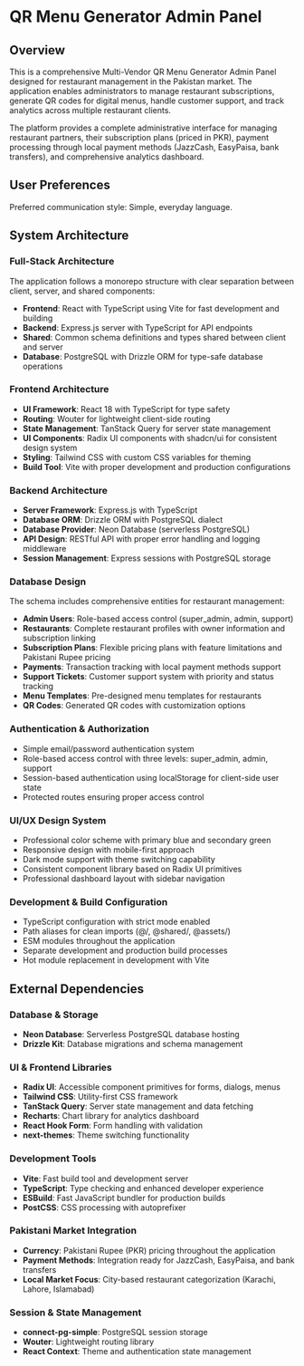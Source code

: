 # QR Menu Generator Admin Panel

## Overview

This is a comprehensive Multi-Vendor QR Menu Generator Admin Panel designed for restaurant management in the Pakistan market. The application enables administrators to manage restaurant subscriptions, generate QR codes for digital menus, handle customer support, and track analytics across multiple restaurant clients.

The platform provides a complete administrative interface for managing restaurant partners, their subscription plans (priced in PKR), payment processing through local payment methods (JazzCash, EasyPaisa, bank transfers), and comprehensive analytics dashboard.

## User Preferences

Preferred communication style: Simple, everyday language.

## System Architecture

### Full-Stack Architecture
The application follows a monorepo structure with clear separation between client, server, and shared components:

- **Frontend**: React with TypeScript using Vite for fast development and building
- **Backend**: Express.js server with TypeScript for API endpoints
- **Shared**: Common schema definitions and types shared between client and server
- **Database**: PostgreSQL with Drizzle ORM for type-safe database operations

### Frontend Architecture
- **UI Framework**: React 18 with TypeScript for type safety
- **Routing**: Wouter for lightweight client-side routing
- **State Management**: TanStack Query for server state management
- **UI Components**: Radix UI components with shadcn/ui for consistent design system
- **Styling**: Tailwind CSS with custom CSS variables for theming
- **Build Tool**: Vite with proper development and production configurations

### Backend Architecture
- **Server Framework**: Express.js with TypeScript
- **Database ORM**: Drizzle ORM with PostgreSQL dialect
- **Database Provider**: Neon Database (serverless PostgreSQL)
- **API Design**: RESTful API with proper error handling and logging middleware
- **Session Management**: Express sessions with PostgreSQL storage

### Database Design
The schema includes comprehensive entities for restaurant management:

- **Admin Users**: Role-based access control (super_admin, admin, support)
- **Restaurants**: Complete restaurant profiles with owner information and subscription linking
- **Subscription Plans**: Flexible pricing plans with feature limitations and Pakistani Rupee pricing
- **Payments**: Transaction tracking with local payment methods support
- **Support Tickets**: Customer support system with priority and status tracking
- **Menu Templates**: Pre-designed menu templates for restaurants
- **QR Codes**: Generated QR codes with customization options

### Authentication & Authorization
- Simple email/password authentication system
- Role-based access control with three levels: super_admin, admin, support
- Session-based authentication using localStorage for client-side user state
- Protected routes ensuring proper access control

### UI/UX Design System
- Professional color scheme with primary blue and secondary green
- Responsive design with mobile-first approach
- Dark mode support with theme switching capability
- Consistent component library based on Radix UI primitives
- Professional dashboard layout with sidebar navigation

### Development & Build Configuration
- TypeScript configuration with strict mode enabled
- Path aliases for clean imports (@/, @shared/, @assets/)
- ESM modules throughout the application
- Separate development and production build processes
- Hot module replacement in development with Vite

## External Dependencies

### Database & Storage
- **Neon Database**: Serverless PostgreSQL database hosting
- **Drizzle Kit**: Database migrations and schema management

### UI & Frontend Libraries
- **Radix UI**: Accessible component primitives for forms, dialogs, menus
- **Tailwind CSS**: Utility-first CSS framework
- **TanStack Query**: Server state management and data fetching
- **Recharts**: Chart library for analytics dashboard
- **React Hook Form**: Form handling with validation
- **next-themes**: Theme switching functionality

### Development Tools
- **Vite**: Fast build tool and development server
- **TypeScript**: Type checking and enhanced developer experience
- **ESBuild**: Fast JavaScript bundler for production builds
- **PostCSS**: CSS processing with autoprefixer

### Pakistani Market Integration
- **Currency**: Pakistani Rupee (PKR) pricing throughout the application
- **Payment Methods**: Integration ready for JazzCash, EasyPaisa, and bank transfers
- **Local Market Focus**: City-based restaurant categorization (Karachi, Lahore, Islamabad)

### Session & State Management
- **connect-pg-simple**: PostgreSQL session storage
- **Wouter**: Lightweight routing library
- **React Context**: Theme and authentication state management